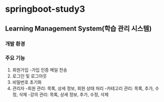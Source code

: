 # springboot-study3
Learning Management System(학습 관리 시스템)
---
### 개발 환경

### 주요 기능
1. 회원가입
-가입 인증 메일 전송
2. 로그인 및 로그아웃
3. 비밀번호 초기화
4. 관리자
-회원 관리: 목록, 상세 정보, 회원 상태 처리
-카테고리 관리: 목록, 추가, 수정, 삭제
-강의 관리: 목록, 상세 정보, 추가, 수정, 삭제

